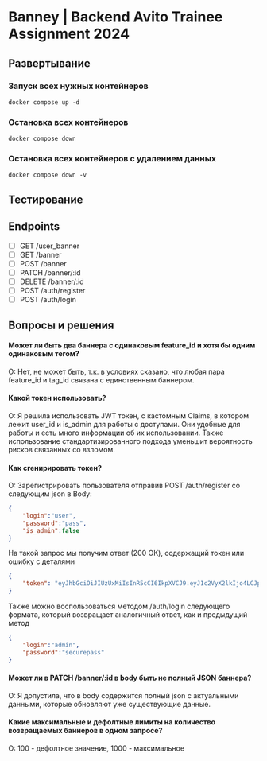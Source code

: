# Banney | Backend Avito Trainee Assignment 2024

## Развертывание

### Запуск всех нужных контейнеров

```
docker compose up -d
```

### Остановка всех контейнеров

```
docker compose down
```

### Остановка всех контейнеров с удалением данных

```
docker compose down -v
```

## Тестирование

## Endpoints

- [ ] GET /user_banner
- [ ] GET /banner
- [ ] POST /banner
- [ ] PATCH /banner/:id
- [ ] DELETE /banner/:id
- [ ] POST /auth/register
- [ ] POST /auth/login

## Вопросы и решения

#### Может ли быть два баннера с одинаковым feature_id и хотя бы одним одинаковым тегом?

О: Нет, не может быть, т.к. в условиях сказано, что любая пара feature_id и tag_id связана с единственным баннером.

#### Какой токен использовать?

О: Я решила использовать JWT токен, с кастомным Claims, в котором лежит user_id и is_admin для работы с доступами. Они удобные для работы и есть много информации об их использовании. Также использование стандартизированного подхода уменьшит вероятность рисков связанных со взломом.

#### Как сгенирировать токен?

О: Зарегистрировать пользователя отправив POST /auth/register со следующим json в Body:

```json
{
	"login":"user",
	"password":"pass",
	"is_admin":false
}
```

На такой запрос мы получим ответ (200 OK), содержащий токен или ошибку с деталями

```json
{
	"token": "eyJhbGciOiJIUzUxMiIsInR5cCI6IkpXVCJ9.eyJ1c2VyX2lkIjo4LCJpc19hZG1pbiI6ZmFsc2V9.b4dyBphPMBvQRqhz92TaANBZl5TFIleR8j79cirZbA8tI00E1tY-2-57V6LQoWpnZ_FN18jBObAWFLNiQc3ogQ"
}
```

Также можно воспользоваться методом /auth/login следующего формата, который возвращает аналогичный ответ, как и предыдущий метод

```json
{
	"login":"admin",
	"password":"securepass"
}
```

#### Может ли в PATCH /banner/:id в body быть не полный JSON баннера?

О: Я допустила, что в body содержится полный json с актуальными данными, которые обновляют уже существующие данные.

#### Какие максимальные и дефолтные лимиты на количество возвращаемых баннеров в одном запросе?

О: 100 - дефолтное значение, 1000 - максимальное
